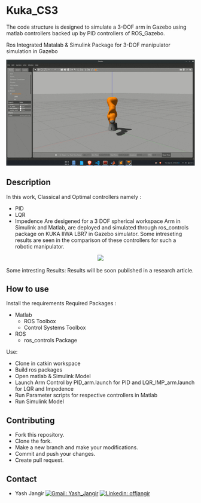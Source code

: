 # Kuka_CS3
The code structure is designed to simulate a 3-DOF arm in Gazebo using matlab controllers backed up by PID controllers of ROS_Gazebo.

Ros Integrated Matalab & Simulink Package for  3-DOF manipulator simulation in Gazebo

<div  align="center">
<img src="./assets/Arm.gif" width="700" />
</div>

## Description
In this work, Classical and Optimal controllers namely :
- PID
- LQR
- Impedence
Are desigened for a 3 DOF spherical workspace Arm in Simulink and Matlab, are deployed and simulated through ros_controls package on KUKA IIWA LBR7 in Gazebo simulator.
Some intreseting results are seen in the comparison of these controllers for such a robotic manipulator.

<div  align="center">
<img  src="./assets/arm.jpg" width="600">
</div>

Some intresting Results:
Results will be soon published in a research article.

## How to use 

Install the requirements
Required Packages :
- Matlab
  - ROS Toolbox
  - Control Systems Toolbox
- ROS
  - ros_controls Package

Use:
- Clone in catkin workspace
- Build ros packages
- Open matlab & Simulink Model
- Launch Arm Control by PID_arm.launch for PID and LQR_IMP_arm.launch for LQR and Impedence 
- Run Parameter scripts for respective controllers in Matlab
- Run Simulink Model

## Contributing
- Fork this repository.
- Clone the fork.
- Make a new branch and make your modifications.
- Commit and push your changes.
- Create pull request.

## Contact
- Yash Jangir [![Gmail: Yash_Jangir](https://img.shields.io/badge/gmail-%23D14836.svg?&style=plastic&logo=gmail&logoColor=white)](mailto:offjangir@gmail.com) [![Linkedin: offjangir](https://img.shields.io/badge/-Yash_Jangir-blue?style=flat-square&logo=Linkedin&logoColor=white&link=https://www.linkedin.com/in/yash-jangir-6a71651a1)](https://www.linkedin.com/in/yash-jangir-6a71651a1/)






